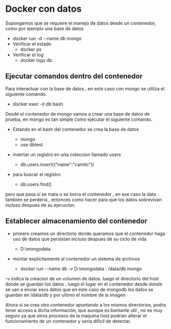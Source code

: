 # Docker con datos

Supongamos que se requiere el manejo de datos desde un contenedor,
como por ejemplo una base de datos 

- docker run -d --name db mongo
- Verificar el estado 
    - docker ps
- Verificar el log 
    - docker logs db

## Ejecutar comandos dentro del contenedor

Para interactuar con la base de datos , en este caso con
mongo se utiliza el siguiente comando.

- docker exec -it db bash 

Desde el contenedor de mongo vamos a crear una base de datos
de prueba, en mongo es tan simple como ejecutar el siguiente
comando.

- Estando en el bash del contenedor se crea la base de datos
    - mongo
    - use dbtest

- insertar un registro en una coleccion llamado users
    - db.users.insert({"name":"camilo"})

- para buscar el registro 
    - db.users.find()

pero que pasa si se mata o se borra el contenedor , en ese
caso la data tambien se perderia , entonces como hacer para
que los datos sobrevivan incluso despues de su ejecucion.


## Establecer almacenamiento del contenedor

- primero creamos un directorio donde queramos que el
contenedor haga uso de datos que persistan incluso despues
de su ciclo de vida 
    
    - D:\mongodata

- montar explicitamente al contenedor un sistema de archivos

    - docker run --name db  -v D:\mongodata : /data/db mongo

-v indica la creacion de un volumen de datos.
luego el directorio del host donde se guardan los datos , luego el lugar en el contenedor desde donde se van a enviar esos datos que en este caso de mongodb los datos se guardan
en /data/db  y por ultimo el nombre de la imagen


Ahora si se crea otro contenedor apuntando a los mismos 
directorios, podra tener acceso a dicha información, que 
aunque es bantante util , no es muy seguro ya que otros
procesos de la maquina host podrian alterar el funcionamiento de un contenedor y seria dificil de detectar.

